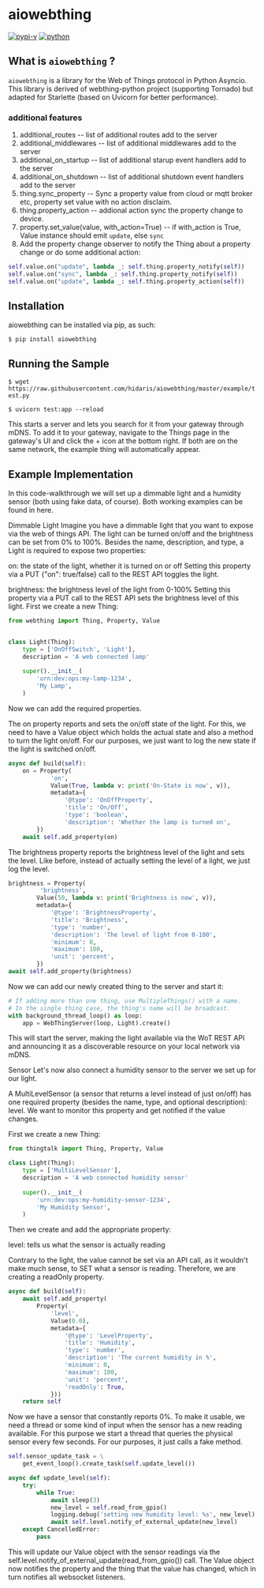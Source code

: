 # aiowebthing

[![pypi-v](https://img.shields.io/pypi/v/aiowebthing.svg)](https://pypi.python.org/pypi/aiowebthing)
[![python](https://img.shields.io/pypi/pyversions/aiowebthing.svg)](https://github.com/hidaris/aiowebthing)

## What is `aiowebthing` ?
`aiowebthing` is a library for the Web of Things protocol in Python Asyncio. This library is derived of webthing-python project (supporting Tornado) but adapted for Starlette (based on Uvicorn for better performance).

### additional features
1. additional_routes -- list of additional routes add to the server
2. additional_middlewares -- list of additional middlewares add to the server
3. additional_on_startup -- list of additional starup event handlers add to the server
4. additional_on_shutdown -- list of additional shutdown event handlers add to the server
5. thing.sync_property -- Sync a property value from cloud or mqtt broker etc, property set value with no action disclaim.
6. thing.property_action -- addional action sync the property change to device. 
6. property.set_value(value, with_action=True) -- if with_action is True, Value instance should emit `update`, else `sync`
7. Add the property change observer to notify the Thing about a property change or do some additional action:

```python
self.value.on("update", lambda _: self.thing.property_notify(self))
self.value.on("sync", lambda _: self.thing.property_notify(self))
self.value.on("update", lambda _: self.thing.property_action(self))
```
   


## Installation
aiowebthing can be installed via pip, as such:

`$ pip install aiowebthing`

## Running the Sample
`$ wget
https://raw.githubusercontent.com/hidaris/aiowebthing/master/example/test.py`

`$ uvicorn test:app --reload`

This starts a server and lets you search for it from your gateway through mDNS. To add it to your gateway, navigate to the Things page in the gateway's UI and click the + icon at the bottom right. If both are on the same network, the example thing will automatically appear.

## Example Implementation
In this code-walkthrough we will set up a dimmable light and a humidity sensor (both using fake data, of course). Both working examples can be found in here.

Dimmable Light
Imagine you have a dimmable light that you want to expose via the web of things API. The light can be turned on/off and the brightness can be set from 0% to 100%. Besides the name, description, and type, a Light is required to expose two properties:

on: the state of the light, whether it is turned on or off
Setting this property via a PUT {"on": true/false} call to the REST API toggles
the light.

brightness: the brightness level of the light from 0-100%
Setting this property via a PUT call to the REST API sets the brightness level of this light.
First we create a new Thing:

``` python
from webthing import Thing, Property, Value


class Light(Thing):
    type = ['OnOffSwitch', 'Light'],
    description = 'A web connected lamp'
    
    super().__init__(
        'urn:dev:ops:my-lamp-1234',
        'My Lamp',
    )
```
Now we can add the required properties.

The on property reports and sets the on/off state of the light. For this, we need to have a Value object which holds the actual state and also a method to turn the light on/off. For our purposes, we just want to log the new state if the light is switched on/off.

``` python
async def build(self):
    on = Property(
            'on',
            Value(True, lambda v: print('On-State is now', v)),
            metadata={
                '@type': 'OnOffProperty',
                'title': 'On/Off',
                'type': 'boolean',
                'description': 'Whether the lamp is turned on',
        })
    await self.add_property(on)
```

The brightness property reports the brightness level of the light and sets the level. Like before, instead of actually setting the level of a light, we just log the level.

``` python
brightness = Property(
         'brightness',
        Value(50, lambda v: print('Brightness is now', v)),
        metadata={
            '@type': 'BrightnessProperty',
            'title': 'Brightness',
            'type': 'number',
            'description': 'The level of light from 0-100',
            'minimum': 0,
            'maximum': 100,
            'unit': 'percent',
        })
await self.add_property(brightness)
```

Now we can add our newly created thing to the server and start it:

``` python
# If adding more than one thing, use MultipleThings() with a name.
# In the single thing case, the thing's name will be broadcast.
with background_thread_loop() as loop:
    app = WebThingServer(loop, Light).create()
```

This will start the server, making the light available via the WoT REST API and announcing it as a discoverable resource on your local network via mDNS.

Sensor
Let's now also connect a humidity sensor to the server we set up for our light.

A MultiLevelSensor (a sensor that returns a level instead of just on/off) has one required property (besides the name, type, and optional description): level. We want to monitor this property and get notified if the value changes.

First we create a new Thing:

```python
from thingtalk import Thing, Property, Value

class Light(Thing):
    type = ['MultiLevelSensor'],
    description = 'A web connected humidity sensor'
    
    super().__init__(
        'urn:dev:ops:my-humidity-sensor-1234',
        'My Humidity Sensor',
    )
```

Then we create and add the appropriate property:

level: tells us what the sensor is actually reading

Contrary to the light, the value cannot be set via an API call, as it wouldn't make much sense, to SET what a sensor is reading. Therefore, we are creating a readOnly property.

```python
async def build(self): 
    await self.add_property(
        Property(
            'level',
            Value(0.0),
            metadata={
                '@type': 'LevelProperty',
                'title': 'Humidity',
                'type': 'number',
                'description': 'The current humidity in %',
                'minimum': 0,
                'maximum': 100,
                'unit': 'percent',
                'readOnly': True,
            }))
    return self
```


Now we have a sensor that constantly reports 0%. To make it usable, we need a thread or some kind of input when the sensor has a new reading available. For this purpose we start a thread that queries the physical sensor every few seconds. For our purposes, it just calls a fake method.

```python
self.sensor_update_task = \
    get_event_loop().create_task(self.update_level())

async def update_level(self):
    try:
        while True:
            await sleep(3)
            new_level = self.read_from_gpio()
            logging.debug('setting new humidity level: %s', new_level)
            await self.level.notify_of_external_update(new_level)
    except CancelledError:
        pass
```

This will update our Value object with the sensor readings via the self.level.notify_of_external_update(read_from_gpio()) call. The Value object now notifies the property and the thing that the value has changed, which in turn notifies all websocket listeners.
